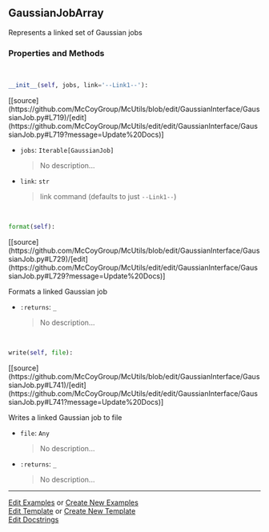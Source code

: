 ## <a id="McUtils.GaussianInterface.GaussianJob.GaussianJobArray">GaussianJobArray</a>
Represents a linked set of Gaussian jobs

### Properties and Methods
<a id="McUtils.GaussianInterface.GaussianJob.GaussianJobArray.__init__" class="docs-object-method">&nbsp;</a> 
```python
__init__(self, jobs, link='--Link1--'): 
```
<div class="docs-source-link" markdown="1">
[[source](https://github.com/McCoyGroup/McUtils/blob/edit/GaussianInterface/GaussianJob.py#L719)/[edit](https://github.com/McCoyGroup/McUtils/edit/edit/GaussianInterface/GaussianJob.py#L719?message=Update%20Docs)]
</div>


- `jobs`: `Iterable[GaussianJob]`
    >No description...
- `link`: `str`
    >link command (defaults to just `--Link1--`)

<a id="McUtils.GaussianInterface.GaussianJob.GaussianJobArray.format" class="docs-object-method">&nbsp;</a> 
```python
format(self): 
```
<div class="docs-source-link" markdown="1">
[[source](https://github.com/McCoyGroup/McUtils/blob/edit/GaussianInterface/GaussianJob.py#L729)/[edit](https://github.com/McCoyGroup/McUtils/edit/edit/GaussianInterface/GaussianJob.py#L729?message=Update%20Docs)]
</div>

Formats a linked Gaussian job
- `:returns`: `_`
    >No description...

<a id="McUtils.GaussianInterface.GaussianJob.GaussianJobArray.write" class="docs-object-method">&nbsp;</a> 
```python
write(self, file): 
```
<div class="docs-source-link" markdown="1">
[[source](https://github.com/McCoyGroup/McUtils/blob/edit/GaussianInterface/GaussianJob.py#L741)/[edit](https://github.com/McCoyGroup/McUtils/edit/edit/GaussianInterface/GaussianJob.py#L741?message=Update%20Docs)]
</div>

Writes a linked Gaussian job to file
- `file`: `Any`
    >No description...
- `:returns`: `_`
    >No description...





___

[Edit Examples](https://github.com/McCoyGroup/McUtils/edit/edit/ci/examples/McUtils/GaussianInterface/GaussianJob/GaussianJobArray.md) or 
[Create New Examples](https://github.com/McCoyGroup/McUtils/new/edit/?filename=ci/examples/McUtils/GaussianInterface/GaussianJob/GaussianJobArray.md) <br/>
[Edit Template](https://github.com/McCoyGroup/McUtils/edit/edit/ci/docs/McUtils/GaussianInterface/GaussianJob/GaussianJobArray.md) or 
[Create New Template](https://github.com/McCoyGroup/McUtils/new/edit/?filename=ci/docs/templates/McUtils/GaussianInterface/GaussianJob/GaussianJobArray.md) <br/>
[Edit Docstrings](https://github.com/McCoyGroup/McUtils/edit/edit/McUtils/GaussianInterface/GaussianJob.py?message=Update%20Docs)